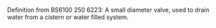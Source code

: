 ﻿Definition from BS6100 250 6223: A small diameter valve, used to drain water from a cistern or water filled system.
